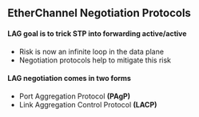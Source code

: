## EtherChannel Negotiation Protocols

#### LAG goal is to trick STP into forwarding active/active
* Risk is now an infinite loop in the data plane
* Negotiation protocols help to mitigate this risk
#### LAG negotiation comes in two forms
* Port Aggregation Protocol **(PAgP)**
* Link Aggregation Control Protocol **(LACP)**
